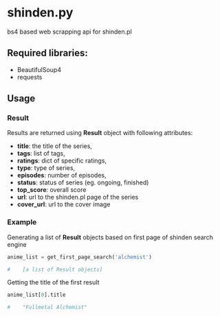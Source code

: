 # shinden.py
bs4 based web scrapping api for shinden.pl


## Required libraries:
- BeautifulSoup4
- requests

## Usage

### Result
Results are returned using **Result** object with following attributes:
- **title**: the title of the series,
- **tags**: list of tags,
- **ratings**: dict of specific ratings,
- **type**: type of series,
- **episodes**: number of episodes,
- **status**: status of series (eg. ongoing, finished)
- **top_score**: overall score
- **url**: url to the shinden.pl page of the series
- **cover_url**: url to the cover image

### Example

Generating a list of **Result** objects based on first page of shinden search engine
```python
anime_list = get_first_page_search('alchemist')

#    [a list of Result objects]
```
Getting the title of the first result
```python
anime_list[0].title

#    "Fullmetal Alchemist" 
```
